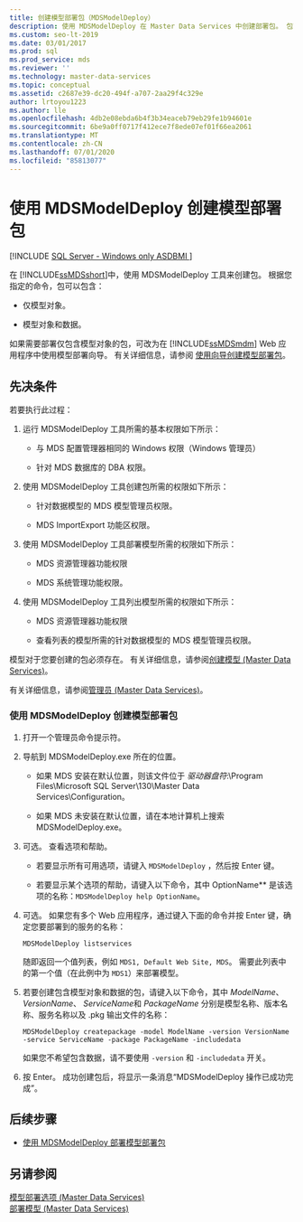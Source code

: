 ```yaml
---
title: 创建模型部署包（MDSModelDeploy）
description: 使用 MDSModelDeploy 在 Master Data Services 中创建部署包。 包可以只包含模型对象，也可以包含模型对象和数据。
ms.custom: seo-lt-2019
ms.date: 03/01/2017
ms.prod: sql
ms.prod_service: mds
ms.reviewer: ''
ms.technology: master-data-services
ms.topic: conceptual
ms.assetid: c2687e39-dc20-494f-a707-2aa29f4c329e
author: lrtoyou1223
ms.author: lle
ms.openlocfilehash: 4db2e08ebda6b4f3b34eaceb79eb29fe1b94601e
ms.sourcegitcommit: 6be9a0ff0717f412ece7f8ede07ef01f66ea2061
ms.translationtype: MT
ms.contentlocale: zh-CN
ms.lasthandoff: 07/01/2020
ms.locfileid: "85813077"
---
```

# <a name="create-a-model-deployment-package-by-using-mdsmodeldeploy"></a>使用 MDSModelDeploy 创建模型部署包

[!INCLUDE [SQL Server - Windows only ASDBMI  ](../includes/applies-to-version/sql-windows-only-asdbmi.md)]

  在 [!INCLUDE[ssMDSshort](../includes/ssmdsshort-md.md)]中，使用 MDSModelDeploy 工具来创建包。 根据您指定的命令，包可以包含：  
  
-   仅模型对象。  
  
-   模型对象和数据。  
  
 如果需要部署仅包含模型对象的包，可改为在 [!INCLUDE[ssMDSmdm](../includes/ssmdsmdm-md.md)] Web 应用程序中使用模型部署向导。 有关详细信息，请参阅 [使用向导创建模型部署包](../master-data-services/create-a-model-deployment-package-by-using-the-wizard.md)。  
  
## <a name="prerequisites"></a>先决条件  
 若要执行此过程：  
  
1.  运行 MDSModelDeploy 工具所需的基本权限如下所示：  
  
    -   与 MDS 配置管理器相同的 Windows 权限（Windows 管理员）  
  
    -   针对 MDS 数据库的 DBA 权限。  
  
2.  使用 MDSModelDeploy 工具创建包所需的权限如下所示：  
  
    -   针对数据模型的 MDS 模型管理员权限。  
  
    -   MDS ImportExport 功能区权限。  
  
3.  使用 MDSModelDeploy 工具部署模型所需的权限如下所示：  
  
    -   MDS 资源管理器功能权限  
  
    -   MDS 系统管理功能权限。  
  
4.  使用 MDSModelDeploy 工具列出模型所需的权限如下所示：  
  
    -   MDS 资源管理器功能权限  
  
    -   查看列表的模型所需的针对数据模型的 MDS 模型管理员权限。  
  
 模型对于您要创建的包必须存在。 有关详细信息，请参阅[创建模型 (Master Data Services)](../master-data-services/create-a-model-master-data-services.md)。  
  
 有关详细信息，请参阅[管理员 &#40;Master Data Services&#41;](../master-data-services/administrators-master-data-services.md)。  
  
### <a name="to-create-a-model-deployment-package-by-using-mdsmodeldeploy"></a>使用 MDSModelDeploy 创建模型部署包  
  
1.  打开一个管理员命令提示符。  
  
2.  导航到 MDSModelDeploy.exe 所在的位置。  
  
    -   如果 MDS 安装在默认位置，则该文件位于 *驱动器盘符*:\Program Files\Microsoft SQL Server\130\Master Data Services\Configuration。  
  
    -   如果 MDS 未安装在默认位置，请在本地计算机上搜索 MDSModelDeploy.exe。  
  
3.  可选。 查看选项和帮助。  
  
    -   若要显示所有可用选项，请键入 `MDSModelDeploy` ，然后按 Enter 键。  
  
    -   若要显示某个选项的帮助，请键入以下命令，其中 OptionName** 是该选项的名称：`MDSModelDeploy help OptionName`。  
  
4.  可选。 如果您有多个 Web 应用程序，通过键入下面的命令并按 Enter 键，确定您要部署到的服务的名称：  
  
    ```  
    MDSModelDeploy listservices  
    ```  
  
     随即返回一个值列表，例如 `MDS1, Default Web Site, MDS`。 需要此列表中的第一个值（在此例中为 `MDS1`）来部署模型。  
  
5.  若要创建包含模型对象和数据的包，请键入以下命令，其中 *ModelName*、 *VersionName*、 *ServiceName*和 *PackageName* 分别是模型名称、版本名称、服务名称以及 .pkg 输出文件的名称：  
  
    ```  
    MDSModelDeploy createpackage -model ModelName -version VersionName -service ServiceName -package PackageName -includedata  
    ```  
  
     如果您不希望包含数据，请不要使用 `-version` 和 `-includedata` 开关。  
  
6.  按 Enter。 成功创建包后，将显示一条消息“MDSModelDeploy 操作已成功完成”。  
  
## <a name="next-steps"></a>后续步骤  
  
-   [使用 MDSModelDeploy 部署模型部署包](../master-data-services/deploy-a-model-deployment-package-by-using-mdsmodeldeploy.md)  
  
## <a name="see-also"></a>另请参阅  
 [模型部署选项 &#40;Master Data Services&#41;](../master-data-services/model-deployment-options-master-data-services.md)   
 [部署模型 (Master Data Services)](../master-data-services/deploying-models-master-data-services.md)  
  
  
